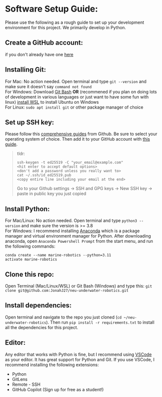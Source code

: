 # Software Setup Guide:
Please use the following as a rough guide to set up your development environment for this project. We primarily develop in Python.

## Create a GitHub account:
if you don't already have one [here](https://github.com/signup)

## Installing Git:
For Mac: No action needed. Open terminal and type `git --version` and make sure it doesn't say `command not found`\
For Windows: Download [Git Bash](https://git-scm.com/downloads) **OR** (recommened if you plan on doing lots of development in various languages or just want to have some fun with linux) [install WSL](https://learn.microsoft.com/en-us/windows/wsl/install) to install Ubuntu on Windows\
For Linux: `sudo apt install git` or other package manager of choice

## Set up SSH key:
Please follow this [comprehensive guides](https://docs.github.com/en/authentication/connecting-to-github-with-ssh/generating-a-new-ssh-key-and-adding-it-to-the-ssh-agent) from Github. Be sure to select your operating system of choice. Then add it to your GitHub account with [this guide](https://docs.github.com/en/authentication/connecting-to-github-with-ssh/adding-a-new-ssh-key-to-your-github-account?tool=webui).
> tldr: 
>```
>ssh-keygen -t ed25519 -C "your_email@example.com"
><hit enter to accept default options>
><don't add a password unless you really want to>
>cat ~/.ssh/id_ed25519.pub
><copy entire line including your email at the end>
>```
>Go to your Github settings -> SSH and GPG keys -> New SSH key -> paste in public key you just copied

## Install Python:
For Mac/Linux: No action needed. Open terminal and type `python3 --version` and make sure the version is >= 3.8 \
For Windows: I recommend installing [Anaconda](https://www.anaconda.com/download) which is a package manager and virtual environment manager for Python. After downloading anaconda, open `Anaconda Powershell Prompt` from the start menu, and run the following commands:
```
conda create --name marine-robotics --python=3.11
activate marine-robotics
```

## Clone this repo:
Open Terminal (Mac/Linux/WSL) or Git Bash (Windows) and type this: `git clone git@github.com:JonahJ27/neu-underwater-robotics.git`

## Install dependencies:
Open terminal and navigate to the repo you just cloned (`cd ~/neu-underwater-robotics`). Then run `pip install -r requirements.txt` to install all the dependencies for this project.

## Editor:
Any editor that works with Python is fine, but I recommend using [VSCode](https://code.visualstudio.com/download) as your editor. It has great support for Python and Git. If you use VSCode, I recommend installing the following extensions:
- Python
- GitLens
- Remote - SSH
- GitHub Copilot (Sign up for free as a student!)


